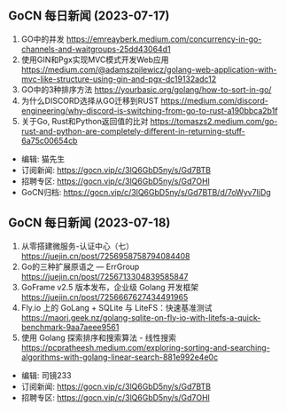 ## GoCN 每日新闻 (2023-07-17)

1. GO中的并发 https://emreayberk.medium.com/concurrency-in-go-channels-and-waitgroups-25dd43064d1
2. 使用GIN和Pgx实现MVC模式开发Web应用 https://medium.com/@adamszpilewicz/golang-web-application-with-mvc-like-structure-using-gin-and-pgx-dc19132adc12
3. GO中的3种排序方法 https://yourbasic.org/golang/how-to-sort-in-go/
4. 为什么DISCORD选择从GO迁移到RUST https://medium.com/discord-engineering/why-discord-is-switching-from-go-to-rust-a190bbca2b1f
5. 关于Go, Rust和Python返回值的比对 https://tomaszs2.medium.com/go-rust-and-python-are-completely-different-in-returning-stuff-6a75c00654cb

* 编辑: 猫先生
* 订阅新闻: https://gocn.vip/c/3lQ6GbD5ny/s/Gd7BTB
* 招聘专区: https://gocn.vip/c/3lQ6GbD5ny/s/Gd7OHl
* GoCN归档: https://gocn.vip/c/3lQ6GbD5ny/s/Gd7BTB/d/7oWyv7IjDg


## GoCN 每日新闻 (2023-07-18)

1. 从零搭建微服务-认证中心（七） https://juejin.cn/post/7256958758794084408
2. Go的三种扩展原语之 — ErrGroup https://juejin.cn/post/7256713304839585847
3. GoFrame v2.5 版本发布，企业级 Golang 开发框架 https://juejin.cn/post/7256667627434491965
4. Fly.io 上的 GoLang + SQLite 与 LiteFS：快速基准测试 https://maori.geek.nz/golang-sqlite-on-fly-io-with-litefs-a-quick-benchmark-9aa7aeee9561
5. 使用 Golang 探索排序和搜索算法 - 线性搜索 https://pcpratheesh.medium.com/exploring-sorting-and-searching-algorithms-with-golang-linear-search-881e992e4e0c

* 编辑: 司镜233
* 订阅新闻: https://gocn.vip/c/3lQ6GbD5ny/s/Gd7BTB
* 招聘专区: https://gocn.vip/c/3lQ6GbD5ny/s/Gd7OHl

